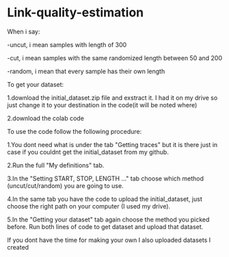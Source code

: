 # Link-quality-estimation
When i say: 

  -uncut, i mean samples with length of 300
  
  -cut, i mean samples with the same randomized length between 50 and 200  
  
  -random, i mean that every sample has their own length 

To get your dataset:

  1.download the initial_dataset.zip file and exstract it. I had it on my drive so just change it to your destination in the code(it will be noted where)
  
  2.download the colab code
  
To use the code follow the following procedure:

  1.You dont need what is under the tab "Getting traces" but it is there just in case if you couldnt get the initial_dataset from my github.
  
  2.Run the full "My definitions" tab.
  
  3.In the "Setting START, STOP, LENGTH ..." tab choose which method (uncut/cut/random) you are going to use.
  
  4.In the same tab you have the code to upload the initial_dataset, just choose the right path on your computer (I used my drive).
  
  5.In the "Getting your dataset" tab again choose the method you picked before. Run both lines of code to get dataset and upload that dataset.
  
  If you dont have the time for making your own I also uploaded datasets I created 

